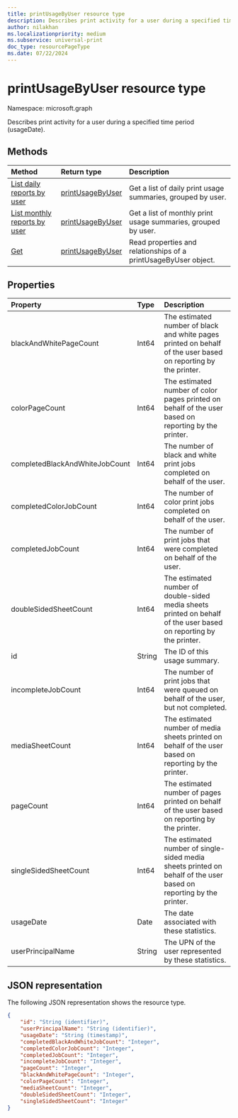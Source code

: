 ```yaml
---
title: printUsageByUser resource type
description: Describes print activity for a user during a specified time period (usageDate).
author: nilakhan
ms.localizationpriority: medium
ms.subservice: universal-print
doc_type: resourcePageType
ms.date: 07/22/2024
---
```


# printUsageByUser resource type

Namespace: microsoft.graph

Describes print activity for a user during a specified time period (usageDate).

## Methods
|Method|Return type|Description|
|:---|:---|:---|
| [List daily reports by user](../api/reportroot-list-dailyprintusagebyuser.md) | [printUsageByUser](printusagebyuser.md) | Get a list of daily print usage summaries, grouped by user. |
| [List monthly reports by user](../api/reportroot-list-monthlyprintusagebyuser.md) | [printUsageByUser](printusagebyuser.md) | Get a list of monthly print usage summaries, grouped by user. |
| [Get](../api/printusagebyuser-get.md) | [printUsageByUser](printusagebyuser.md) | Read properties and relationships of a printUsageByUser object. |

## Properties
|Property|Type|Description|
|:-------------|:------------|:------------|
|blackAndWhitePageCount|Int64|The estimated number of black and white pages printed on behalf of the user based on reporting by the printer.|
|colorPageCount|Int64|The estimated number of color pages printed on behalf of the user based on reporting by the printer.|
|completedBlackAndWhiteJobCount|Int64|The number of black and white print jobs completed on behalf of the user.|
|completedColorJobCount|Int64|The number of color print jobs completed on behalf of the user.|
|completedJobCount|Int64|The number of print jobs that were completed on behalf of the user.|
|doubleSidedSheetCount|Int64|The estimated number of double-sided media sheets printed on behalf of the user based on reporting by the printer.|
|id|String|The ID of this usage summary.|
|incompleteJobCount|Int64|The number of print jobs that were queued on behalf of the user, but not completed.|
|mediaSheetCount|Int64|The estimated number of media sheets printed on behalf of the user based on reporting by the printer.|
|pageCount|Int64|The estimated number of pages printed on behalf of the user based on reporting by the printer.|
|singleSidedSheetCount|Int64|The estimated number of single-sided media sheets printed on behalf of the user based on reporting by the printer.|
|usageDate|Date|The date associated with these statistics.|
|userPrincipalName|String|The UPN of the user represented by these statistics.|

## JSON representation
The following JSON representation shows the resource type.

<!-- {
  "blockType": "resource",
  "optionalProperties": [

  ],
  "@odata.type": "microsoft.graph.printUsageByUser"
}-->

```json
{
    "id": "String (identifier)",
    "userPrincipalName": "String (identifier)",
    "usageDate": "String (timestamp)",
    "completedBlackAndWhiteJobCount": "Integer",
    "completedColorJobCount": "Integer",
    "completedJobCount": "Integer",
    "incompleteJobCount": "Integer",
    "pageCount": "Integer",
    "blackAndWhitePageCount": "Integer",
    "colorPageCount": "Integer",
    "mediaSheetCount": "Integer",
    "doubleSidedSheetCount": "Integer",
    "singleSidedSheetCount": "Integer"
}
```

<!-- uuid: 8fcb5dbc-d5aa-4681-8e31-b001d5168d79
2015-10-25 14:57:30 UTC -->
<!-- {
  "type": "#page.annotation",
  "description": "printUsageByUser resource",
  "keywords": "",
  "section": "documentation",
  "tocPath": ""
}-->

